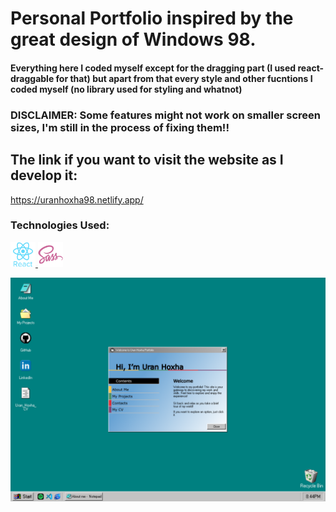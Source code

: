 <h1>Personal Portfolio inspired by the great design of Windows 98.</h1>
<h4>Everything here I coded myself except for the dragging part (I used react-draggable for that) but apart from that every style and other fucntions I coded myself (no library used for styling and whatnot)</h2>

<h3>DISCLAIMER: Some features might not work on smaller screen sizes, I'm still in the process of fixing them!!</h1>

<h2>The link if you want to visit the website as I develop it:</h2>
<a href="https://uranhoxha98.netlify.app/" target="_blank">https://uranhoxha98.netlify.app/</a>

<h3 align="left">Technologies Used:</h3>
<p align="left"> <a href="https://reactjs.org/" target="_blank" rel="noreferrer"> <img src="https://raw.githubusercontent.com/devicons/devicon/master/icons/react/react-original-wordmark.svg" alt="react" width="40" height="40"/> </a> <a href="https://sass-lang.com" target="_blank" rel="noreferrer"> <img src="https://raw.githubusercontent.com/devicons/devicon/master/icons/sass/sass-original.svg" alt="sass" width="40" height="40"/> </a> </p>

![GitHub Preview](src/assets/Github-Preview.png)


